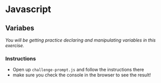 # Javascript

## Variabes

_You will be getting practice declaring and manipulating variables in this exercise._

### Instructions

- Open up `challenge-prompt.js` and follow the instructions there
- make sure you check the console in the browser to see the result!